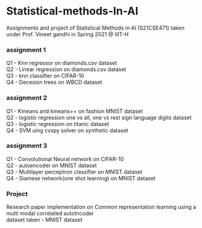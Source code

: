 # Statistical-methods-In-AI
Assignments and project of Statistical Methods in AI (S21CSE471) taken under Prof. Vineet gandhi in Spring 2021 @ IIIT-H

### assignment 1
Q1 - Knn regressor on diamonds.csv dataset</br>
Q2 - Linear regression on diamonds.csv dataset</br>
Q3 - knn classifier on CIFAR-10</br>
Q4 - Decesion trees on WBCD dataset</br>

### assignment 2
Q1 - Kmeans and kmeans++ on fashion MNIST dataset</br>
Q2 - logistic regression one vs all, one vs rest sign language digits dataset</br>
Q3 - logistic regression on titanic dataset</br>
Q4 - SVM uing cvxpy solver on synthetic dataset</br>

### assignment 3
Q1 - Convolutional Neural network on CIFAR-10 </br>
Q2 - autoencoder on MNIST dataset </br>
Q3 - Multilayer perceptron classifier on MNIST dataset </br>
Q4 - Siamese network(one shot learning) on MNIST dataset </br>

### Project
Research paper implementation on Common representation learning using a multi modal correlated autotncoder </br>
dataset taken - MNIST dataset
